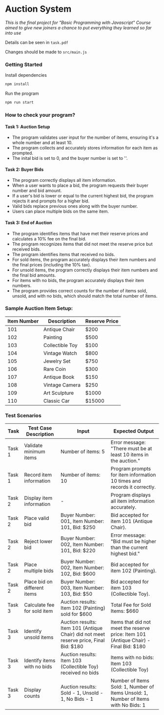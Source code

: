 # Auction System

*This is the final project for "Basic Programming with Javascript" Course aimed to give new joiners a chance to put everything they learned so far into use*

Details can be seen in `task.pdf`

Changes should be made to `src/main.js`

### Getting Started
Install dependencies
```bash
npm install
```

Run the program
```bash
npm run start
```


### How to check your program?

#### Task 1: Auction Setup

- The program validates user input for the number of items, ensuring it's a whole number and at least 10.
- The program collects and accurately stores information for each item as prompted.
- The inital bid is set to 0, and the buyer number is set to ''.


#### Task 2: Buyer Bids

- The program correctly displays all item information.
- When a user wants to place a bid, the program requests their buyer number and bid amount.
- If a user's bid is lower or equal to the current highest bid, the program rejects it and prompts for a higher bid.
- Valid bids replace previous ones along with the buyer number.
- Users can place multiple bids on the same item.


#### Task 3: End of Auction

- The program identifies items that have met their reserve prices and calculates a 10% fee on the final bid.
- The program recognizes items that did not meet the reserve price but received bids.
- The program identifies items that received no bids.
- For sold items, the program accurately displays their item numbers and the final prices (including the 10% tax).
- For unsold items, the program correctly displays their item numbers and the final bid amounts.
- For items with no bids, the program accurately displays their item numbers.
- The program provides correct counts for the number of items sold, unsold, and with no bids, which should match the total number of items.



### Sample Auction Item Setup:
| Item Number | Description       | Reserve Price |
| ----------- | ----------------- | ------------- |
| 101         | Antique Chair     | $200          |
| 102         | Painting           | $500          |
| 103         | Collectible Toy   | $100          |
| 104         | Vintage Watch     | $800          |
| 105         | Jewelry Set       | $750          |
| 106         | Rare Coin          | $300          |
| 107         | Antique Book       | $150          |
| 108         | Vintage Camera  | $250          |
| 109         | Art Sculpture    | $1000        |
| 110         | Classic Car        | $15000      |


### Test Scenarios
| Task | Test Case Description          | Input                                             | Expected Output                                            |
| ---- | ------------------------------ | ------------------------------------------------- | ---------------------------------------------------------- |
| Task 1 | Validate minimum items       | Number of items: 5                               | Error message: "There must be at least 10 items in the auction." |
| Task 1 | Record item information      | Number of items: 10                              | Program prompts for item information 10 times and records it correctly. |
| Task 2 | Display item information     | -                                                 | Program displays all item information accurately. |
| Task 2 | Place valid bid              | Buyer Number: 001, Item Number: 101, Bid: $250   | Bid accepted for item 101 (Antique Chair). |
| Task 2 | Reject lower bid             | Buyer Number: 002, Item Number: 101, Bid: $220   | Error message: "Bid must be higher than the current highest bid." |
| Task 2 | Place multiple bids          | Buyer Number: 002, Item Number: 102, Bid: $600   | Bid accepted for item 102 (Painting). |
| Task 2 | Place bid on different items | Buyer Number: 003, Item Number: 103, Bid: $50    | Bid accepted for item 103 (Collectible Toy). |
| Task 3 | Calculate fee for sold item  | Auction results: Item 102 (Painting) sold for $600 | Total Fee for Sold Items: $660 | (corrected) |
| Task 3 | Identify unsold items        | Auction results: Item 101 (Antique Chair) did not meet reserve price, Final Bid: $180 | Items that did not meet the reserve price: Item 101 (Antique Chair) - Final Bid: $180 |
| Task 3 | Identify items with no bids  | Auction results: Item 103 (Collectible Toy) received no bids | Items with no bids: Item 103 (Collectible Toy) |
| Task 3 | Display counts               | Auction results: Sold - 1, Unsold - 1, No Bids - 1 | Number of Items Sold: 1, Number of Items Unsold: 1, Number of Items with No Bids: 1 |
